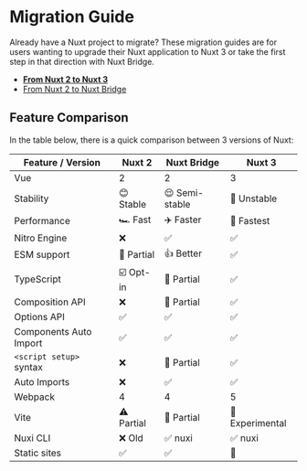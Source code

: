 # Migration Guide

Already have a Nuxt project to migrate? These migration guides are for users wanting to upgrade their Nuxt application to Nuxt 3 or take the first step in that direction with Nuxt Bridge.

- [**From Nuxt 2 to Nuxt 3**](/migration/overview)
- [From Nuxt 2 to Nuxt Bridge](/bridge/overview)

## Feature Comparison

In the table below, there is a quick comparison between 3 versions of Nuxt:

Feature / Version        | Nuxt 2          | Nuxt Bridge      | Nuxt 3
-------------------------|-----------------|------------------|---------
Vue                      | 2               | 2                | 3
Stability                | 😊 Stable      | 😌 Semi-stable   | 😬 Unstable
Performance              | 🏎 Fast        | ✈️ Faster        | 🚀 Fastest
Nitro Engine             | ❌             | ✅               | ✅
ESM support              | 🌙 Partial     | 👍 Better        | ✅
TypeScript               | ☑️ Opt-in      | 🚧 Partial       | ✅
Composition API          | ❌             | 🚧 Partial       | ✅
Options API              | ✅             | ✅               | ✅
Components Auto Import   | ✅             | ✅               | ✅
`<script setup>` syntax  | ❌             | 🚧 Partial       | ✅
Auto Imports             | ❌             | ✅               | ✅
Webpack                  | 4              | 4                | 5
Vite                     | ⚠️ Partial     | 🚧 Partial       | 🚧 Experimental
Nuxi CLI                 | ❌ Old         | ✅ nuxi          | ✅ nuxi
Static sites             | ✅             | ✅               | 🚧
